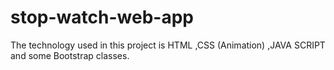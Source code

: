 # stop-watch-web-app
The technology used in this project is  HTML ,CSS (Animation) ,JAVA SCRIPT  and some Bootstrap classes.
